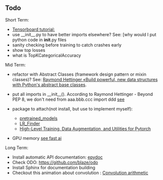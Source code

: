 ## Todo
Short Term:
- [Tensorboard tutorial:](https://pytorch.org/tutorials/intermediate/tensorboard_tutorial.html)
- use \_\_init\_\_.py to have better imports elsewhere? See: [why would I put python code in __init__.py files
- sanity checking before training to catch crashes early
- show top losses
- what is TopKCategoricalAccuracy


 
 
 Mid Term:
- refactor with Abstract Classes (framework design pattern or mixin classes)? 
See: [Raymond Hettinger «Build powerful, new data structures with Python's abstract base classes](https://www.youtube.com/watch?v=S_ipdVNSFlo).

- put all imports in \_\_init\_\_().  According to Raymond Hettinger - Beyond PEP 8, we don't need from aaa.bbb.ccc import ddd
 [see](https://stackoverflow.com/questions/5831148/why-would-i-put-python-code-in-init-py-files/5831225)

- package to attach(not install, but use to implement myself):
    - [pretrained_models](https://github.com/Cadene/pretrained-models.pytorch)
    - [LR_Finder](https://github.com/davidtvs/pytorch-lr-finder/blob/master/torch_lr_finder/lr_finder.py)
    - [High-Level Training, Data Augmentation, and Utilities for Pytorch](https://github.com/ncullen93/torchsample)
- GPU memory [see fast ai](https://github.com/fastai/fastai/blob/master/fastai/utils/mem.py)

Long Term:
- Install automatic API documentation: [epydoc](http://epydoc.sourceforge.net/)
- Check ODO: https://github.com/blaze/odo
- Install Sphinx for documentation building
- Checkout this animation about convolution : [Convolution arithmetic](https://github.com/vdumoulin/conv_arithmetic)